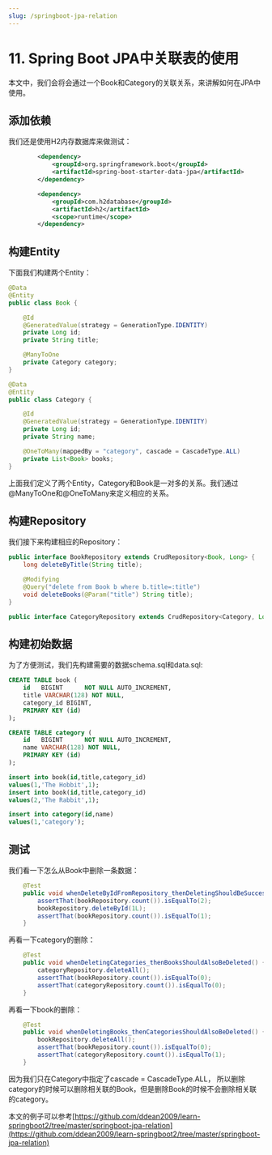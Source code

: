 ```yaml
---
slug: /springboot-jpa-relation
---
```


# 11. Spring Boot JPA中关联表的使用

本文中，我们会将会通过一个Book和Category的关联关系，来讲解如何在JPA中使用。

## 添加依赖

我们还是使用H2内存数据库来做测试：

~~~xml
        <dependency>
            <groupId>org.springframework.boot</groupId>
            <artifactId>spring-boot-starter-data-jpa</artifactId>
        </dependency>

        <dependency>
            <groupId>com.h2database</groupId>
            <artifactId>h2</artifactId>
            <scope>runtime</scope>
        </dependency>
~~~

## 构建Entity

下面我们构建两个Entity：

~~~java
@Data
@Entity
public class Book {

    @Id
    @GeneratedValue(strategy = GenerationType.IDENTITY)
    private Long id;
    private String title;

    @ManyToOne
    private Category category;
}
~~~

~~~java
@Data
@Entity
public class Category {

    @Id
    @GeneratedValue(strategy = GenerationType.IDENTITY)
    private Long id;
    private String name;

    @OneToMany(mappedBy = "category", cascade = CascadeType.ALL)
    private List<Book> books;
}
~~~

上面我们定义了两个Entity，Category和Book是一对多的关系。我们通过@ManyToOne和@OneToMany来定义相应的关系。 

## 构建Repository

我们接下来构建相应的Repository：

~~~java
public interface BookRepository extends CrudRepository<Book, Long> {
    long deleteByTitle(String title);

    @Modifying
    @Query("delete from Book b where b.title=:title")
    void deleteBooks(@Param("title") String title);
}
~~~

~~~java
public interface CategoryRepository extends CrudRepository<Category, Long> {}
~~~

## 构建初始数据

为了方便测试，我们先构建需要的数据schema.sql和data.sql:

~~~sql
CREATE TABLE book (
    id   BIGINT      NOT NULL AUTO_INCREMENT,
    title VARCHAR(128) NOT NULL,
    category_id BIGINT,
    PRIMARY KEY (id)
);

CREATE TABLE category (
    id   BIGINT      NOT NULL AUTO_INCREMENT,
    name VARCHAR(128) NOT NULL,
    PRIMARY KEY (id)
);
~~~

~~~sql
insert into book(id,title,category_id)
values(1,'The Hobbit',1);
insert into book(id,title,category_id)
values(2,'The Rabbit',1);

insert into category(id,name)
values(1,'category');
~~~

## 测试

我们看一下怎么从Book中删除一条数据：

~~~java
    @Test
    public void whenDeleteByIdFromRepository_thenDeletingShouldBeSuccessful() {
        assertThat(bookRepository.count()).isEqualTo(2);
        bookRepository.deleteById(1L);
        assertThat(bookRepository.count()).isEqualTo(1);
    }
~~~

再看一下category的删除：

~~~java
    @Test
    public void whenDeletingCategories_thenBooksShouldAlsoBeDeleted() {
        categoryRepository.deleteAll();
        assertThat(bookRepository.count()).isEqualTo(0);
        assertThat(categoryRepository.count()).isEqualTo(0);
    }
~~~

再看一下book的删除：

~~~java
    @Test
    public void whenDeletingBooks_thenCategoriesShouldAlsoBeDeleted() {
        bookRepository.deleteAll();
        assertThat(bookRepository.count()).isEqualTo(0);
        assertThat(categoryRepository.count()).isEqualTo(1);
    }
~~~

因为我们只在Category中指定了cascade = CascadeType.ALL， 所以删除category的时候可以删除相关联的Book，但是删除Book的时候不会删除相关联的category。

本文的例子可以参考[https://github.com/ddean2009/learn-springboot2/tree/master/springboot-jpa-relation](https://github.com/ddean2009/learn-springboot2/tree/master/springboot-jpa-relation)


